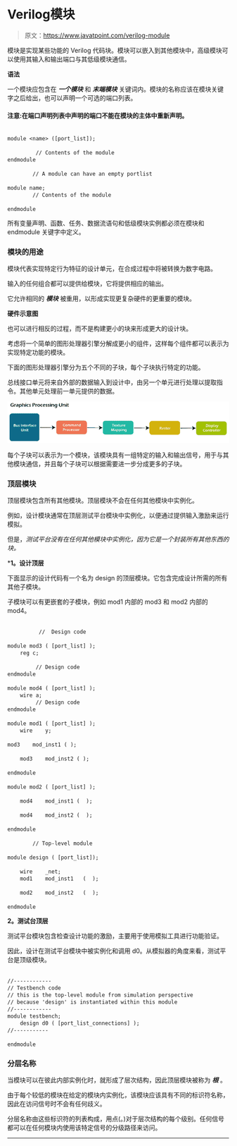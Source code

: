 # Verilog模块

> 原文：<https://www.javatpoint.com/verilog-module>

模块是实现某些功能的 Verilog 代码块。模块可以嵌入到其他模块中，高级模块可以使用其输入和输出端口与其低级模块通信。

**语法**

一个模块应包含在 ***一个模块*** 和 ***末端模块*** 关键词内。模块的名称应该在模块关键字之后给出，也可以声明一个可选的端口列表。

#### 注意:在端口声明列表中声明的端口不能在模块的主体中重新声明。

```

module <name> ([port_list]);

         // Contents of the module
endmodule

        // A module can have an empty portlist

module name;
        // Contents of the module

endmodule

```

所有变量声明、函数、任务、数据流语句和低级模块实例都必须在模块和 endmodule 关键字中定义。

### 模块的用途

模块代表实现特定行为特征的设计单元，在合成过程中将被转换为数字电路。

输入的任何组合都可以提供给模块，它将提供相应的输出。

它允许相同的 ***模块*** 被重用，以形成实现更复杂硬件的更重要的模块。

**硬件示意图**

也可以进行相反的过程，而不是构建更小的块来形成更大的设计块。

考虑将一个简单的图形处理器引擎分解成更小的组件，这样每个组件都可以表示为实现特定功能的模块。

下面的图形处理器引擎分为五个不同的子块，每个子块执行特定的功能。

总线接口单元将来自外部的数据输入到设计中，由另一个单元进行处理以提取指令。其他单元处理前一单元提供的数据。

![Verilog Module](img/a30bfd0e0f6ade7d654e7727c84ae5df.png)

每个子块可以表示为一个模块，该模块具有一组特定的输入和输出信号，用于与其他模块通信，并且每个子块可以根据需要进一步分成更多的子块。

### 顶层模块

顶层模块包含所有其他模块。顶层模块不会在任何其他模块中实例化。

例如，设计模块通常在顶层测试平台模块中实例化，以便通过提供输入激励来运行模拟。

但是，*测试平台没有在任何其他模块中实例化，因为它是一个封装所有其他东西的块。*

 ***1。设计顶层**

下面显示的设计代码有一个名为 design 的顶层模块。它包含完成设计所需的所有其他子模块。

子模块可以有更嵌套的子模块，例如 mod1 内部的 mod3 和 mod2 内部的 mod4。

```

          //  Design code

module mod3 ( [port_list] );
	reg c;

         // Design code
endmodule

module mod4 ( [port_list] );
	wire a;
         // Design code
endmodule

module mod1 ( [port_list] );	 
	wire 	y;

mod3 	mod_inst1 ( ); 	 	

	mod3 	mod_inst2 ( );	 

endmodule

module mod2 ( [port_list] ); 	

	mod4 	mod_inst1 (  );		

	mod4 	mod_inst2 (  );

endmodule

        // Top-level module

module design ( [port_list]); 	

	wire 	_net;
	mod1 	mod_inst1 	(  ); 	

	mod2 	mod_inst2 	(  );

endmodule

```

**2。测试台顶层**

测试平台模块包含检查设计功能的激励，主要用于使用模拟工具进行功能验证。

因此，设计在测试平台模块中被实例化和调用 d0。从模拟器的角度来看，测试平台是顶级模块。

```

//------------
// Testbench code
// this is the top-level module from simulation perspective
// because 'design' is instantiated within this module
//------------
module testbench;
	design d0 ( [port_list_connections] );
//-----------

endmodule

```

### 分层名称

当模块可以在彼此内部实例化时，就形成了层次结构，因此顶层模块被称为 ***根*** 。

由于每个较低的模块在给定的模块内实例化，该模块应该具有不同的标识符名称，因此在访问信号时不会有任何歧义。

分层名称由这些标识符的列表构成，用点(。)对于层次结构的每个级别。任何信号都可以在任何模块内使用该特定信号的分级路径来访问。

* * **